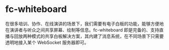 # fc-whiteboard

在很多培训、协作、在线演讲的场景下，我们需要有电子白板的功能，能够方便地在演讲者与听众之间共享屏幕、绘制等信息。fc-whiteboard 即是完备的、支持直播与回放两种模式的共享白板解决方案，其内建了消息系统，在不同场景下只需要透明地接入某个 WebSocket 服务器即可。
